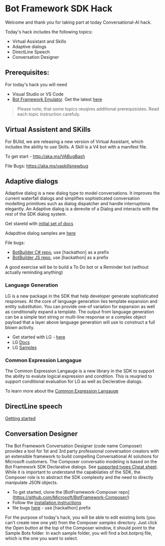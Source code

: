 # Bot Framework SDK Hack

Welcome and thank you for taking part at today Conversational-AI hack.

Today's hack includes the following topics:
- Virtual Assistant and Skills
- Adaptive dialogs 
- DirectLine Speech
- Conversation Designer 

## Prerequisites:
For today's hack you will need 
-	Visual Studio or VS Code 
-	[Bot Framework Emulator](https://github.com/Microsoft/BotFramework-Emulator/releases). Get the latest [here](https://github.com/Microsoft/BotFramework-Emulator/releases)   

> Please note, that some topics reuqires additional prerequisistes. Read each topic instruction carefuly.


## Virtual Assistent and SKills
For BUild, we are releasing a new version of Virtual Assistant, which includes the ability to use Skills. A Skill is a V4 bot with a manifest file. 

To get start - http://aka.ms/VABugBash

File Bugs: https://aka.ms/vaskillsnewbug 

## Adaptive dialogs
Adaptive dialog is a new dialog type to model conversations. It improves the current waterfall dialogs and simplifies sophisticated conversation modelling primitives such as dialog dispatcher and handle interruptions elegantly. An Adaptive dialog is a derevite of a Dialog and interacts with the rest of the SDK dialog system.

Get staretd with [initial set of docs](https://github.com/Microsoft/BotBuilder-Samples/tree/master/experimental/adaptive-dialog#Why-Adaptive-Dialog)

Adapdtive dialog samples are [here](https://github.com/Microsoft/BotBuilder-Samples/blob/master/experimental/adaptive-dialog/csharp_dotnetcore)

File bugs:
- [BotBuilder C# repo](https://github.com/microsoft/botbuilder-dotnet/issues), use [hackathon] as a prefix
- [BotBuilder JS repo](https://github.com/microsoft/botbuilder-js/issues), use [hackathon] as a prefix

A good exercise will be to build a To Do bot or a Reminder bot (without actually reminding anything) 

### Language Generation
LG is a new package in the SDK that help developer generate sophisticated responses. At the core of language generation lies template expansion and entity substitution. You can provide one-of variation for expansion as well as conditionally expand a template. The output from language generation can be a simple text string or multi-line response or a complex object payload that a layer above language generation will use to construct a full blown activity.

- Get started with LG - [here](https://github.com/Microsoft/BotBuilder-Samples/tree/master/experimental/language-generation)
- LG [Docs](https://github.com/Microsoft/BotBuilder-Samples/tree/master/experimental/language-generation/docs)
- LG [Samples](https://github.com/Microsoft/BotBuilder-Samples/tree/master/experimental/language-generation/csharp_dotnetcore)

### Common Expression Langague
The Common Expression Langauge is a new library in the SDK to support the ability to evalute logical expression and condition. This is reuqried to support conditional evaluation for LG as well as Declerative dialogs. 

To learn more about the [Common Expression Langauge](https://github.com/Microsoft/BotBuilder-Samples/tree/master/experimental/common-expression-language)


## DirectLine speech
[Getting started](https://cognitionwiki.com/pages/viewpage.action?pageId=61671091)

## Conversation Designer 
The Bot Framework Conversation Designer (code name Composer) provides a tool for 1st and 3rd party professional conversation creators with an extensible framework to build compelling Conversational AI solutions for Microsoft customers. The Composer conversatio modeling is based on the Bot Framework SDK Declarative dialogs. See [supported types Cheat sheet](../doc/AdaptiveDialog/cheatSheet.md). While it is important to understand the capabilaties of the SDK, the Composer role is to abstract the SDK complexity and the need to directly manipulate JSON objects. 

- To get started, clone the [BotFramework-Composer repo] (https://github.com/Microsoft/BotFramework-Composer/)
- Follow the [installation instructions](https://github.com/Microsoft/BotFramework-Composer/tree/master/Composer#instructions)
- file bugs [here](https://github.com/Microsoft/BotFramework-Composer/issues) - use [hackathon] prefix

For the purpose of today's hack, you will be able to edit existing bots (you can't create new one yet) from the Composer *samples* directory.  Just click the Open button at the top of the Composer window, it should point to the Sample Bots folder. In each sample folder, you will find a bot.botproj file, which is the one you want to select. 
